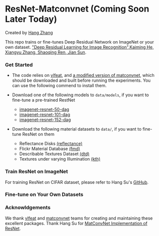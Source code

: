 # ResNet-Matconvnet (Coming Soon Later Today)
Created by [Hang Zhang](www.hangzh.com)

This repo trains or fine-tunes Deep Residual Network on ImageNet or your own dataset. ["Deep Residual Learning for Image Recognition",Kaiming He, Xiangyu Zhang, Shaoqing Ren, Jian Sun](http://arxiv.org/abs/1512.03385). 

### Get Started

* The code relies on [vlfeat](http://www.vlfeat.org/), and [a modified version of matconvnet](https://github.com/zhanghang1989/matconvnet), which should be downloaded and built before running the experiments. You can use the following commend to install them.

* Download one of the following models to `data/models`, if you want to fine-tune a pre-trained RestNet      
    * [imagenet-resnet-50-dag](http://www.vlfeat.org/matconvnet/pretrained) 
    * [imagenet-resnet-101-dag](http://www.vlfeat.org/matconvnet/pretrained) 
    * [imagenet-resnet-152-dag](http://www.vlfeat.org/matconvnet/pretrained) 

* Download the following material datasets to `data/`, if you want to fine-tune ResNet on them
    * Reflectance Disks [(reflectance)](https://goo.gl/6Kwg13)  
    * Flickr Material Database [(fmd)](http://people.csail.mit.edu/celiu/CVPR2010/FMD/) 
    * Describable Textures Dataset [(dtd)](http://www.robots.ox.ac.uk/~vgg/data/dtd)
    * Textures under varying Illumination [(kth)](http://www.nada.kth.se/cvap/databases/kth-tips/)

### Train ResNet on ImageNet

For training ResNet on CIFAR dataset, please refer to Hang Su's [GitHub](https://github.com/suhangpro/matresnet).

### Fine-tune on Your Own Datasets

### Acknowldgements

We thank [vlfeat](http://www.vlfeat.org/) and [matconvnet](http://www.vlfeat.org/matconvnet) teams for creating and maintaining these excellent packages. Thank Hang Su for [MatConvNet Implementation of ResNet](https://github.com/suhangpro/matresnet).
